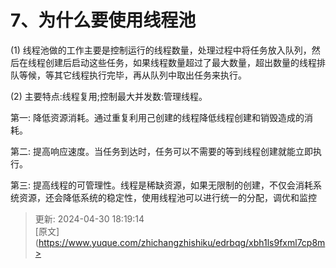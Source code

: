 # 7、为什么要使用线程池

(1) 线程池做的工作主要是控制运行的线程数量，处理过程中将任务放入队列，然后在线程创建后启动这些任务，如果线程数量超过了最大数量，超出数量的线程排队等候，等其它线程执行完毕，再从队列中取出任务来执行。

(2) 主要特点:线程复用;控制最大并发数:管理线程。



第一: 降低资源消耗。通过重复利用己创建的线程降低线程创建和销毁造成的消耗。

第二: 提高响应速度。当任务到达时，任务可以不需要的等到线程创建就能立即执行。

第三: 提高线程的可管理性。线程是稀缺资源，如果无限制的创建，不仅会消耗系统资源，还会降低系统的稳定性，使用线程池可以进行统一的分配，调优和监控

  




> 更新: 2024-04-30 18:19:14  
> [原文](https://www.yuque.com/zhichangzhishiku/edrbqg/xbh1ls9fxml7cp8m>